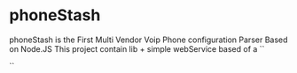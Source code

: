 # phoneStash
phoneStash is the First Multi Vendor Voip Phone configuration Parser Based on Node.JS
This project contain lib + simple webService based of a
``


``